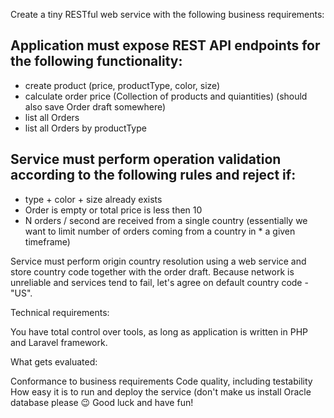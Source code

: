 Create a tiny RESTful web service with the following business requirements:

## Application must expose REST API endpoints for the following functionality:

* create product (price, productType, color, size)
* calculate order price (Collection of products and quiantities)  (should also save Order draft somewhere)
* list all Orders
* list all Orders by productType

## Service must perform operation validation according to the following rules and reject if:

* type + color + size already exists
* Order is empty or total price is less then 10
* N orders / second are received from a single country (essentially we want to limit number of orders coming from a country in * a given timeframe)

Service must perform origin country resolution using a web service and store country code together with the order draft.
Because network is unreliable and services tend to fail, let's agree on default country code - "US".

Technical requirements:

You have total control over tools, as long as application is written in PHP and Laravel framework.

What gets evaluated:

Conformance to business requirements
Code quality, including testability
How easy it is to run and deploy the service (don't make us install Oracle database please 😉
Good luck and have fun!
